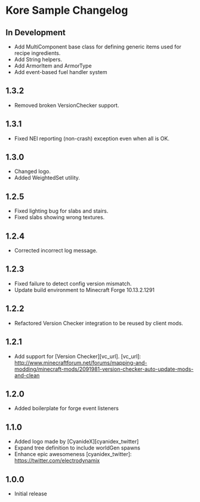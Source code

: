 # Kore Sample Changelog

## In Development
- Add MultiComponent base class for defining generic items used for recipe ingredients.
- Add String helpers.
- Add ArmorItem and ArmorType
- Add event-based fuel handler system

## 1.3.2
- Removed broken VersionChecker support.

## 1.3.1
- Fixed NEI reporting (non-crash) exception even when all is OK.

## 1.3.0
- Changed logo.
- Added WeightedSet utility.

## 1.2.5
- Fixed lighting bug for slabs and stairs.
- Fixed slabs showing wrong textures.

## 1.2.4
- Corrected incorrect log message.

## 1.2.3
- Fixed failure to detect config version mismatch.
- Update build environment to Minecraft Forge 10.13.2.1291

## 1.2.2
- Refactored Version Checker integration to be reused by client mods.

## 1.2.1
- Add support for [Version Checker][vc_url].
[vc_url]: http://www.minecraftforum.net/forums/mapping-and-modding/minecraft-mods/2091981-version-checker-auto-update-mods-and-clean

## 1.2.0
- Added boilerplate for forge event listeners

## 1.1.0
- Added logo made by [CyanideX][cyanidex_twitter]
- Expand tree definition to include worldGen spawns
- Enhance epic awesomeness
[cyanidex_twitter]: https://twitter.com/electrodynamix

## 1.0.0
- Initial release
